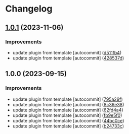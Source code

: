 # Changelog

## [1.0.1](https://github.com/kc-workspace/asdf-1password/compare/v1.0.0...v1.0.1) (2023-11-06)


### Improvements

* update plugin from template [autocommit] ([d511fb4](https://github.com/kc-workspace/asdf-1password/commit/d511fb4ee56a6e27e832073edbfba1be50aeb946))
* update plugin from template [autocommit] ([428537d](https://github.com/kc-workspace/asdf-1password/commit/428537d2ecb787b21719eebbb2eed6086958bc1e))

## 1.0.0 (2023-09-15)


### Improvements

* update plugin from template [autocommit] ([795a29f](https://github.com/kc-workspace/asdf-1password/commit/795a29f24ca1497bc6ccba31bb9285283b0699ec))
* update plugin from template [autocommit] ([8c36e38](https://github.com/kc-workspace/asdf-1password/commit/8c36e386ffd5e0f3907f86c6de34ebaaa750ffcb))
* update plugin from template [autocommit] ([62fd4a4](https://github.com/kc-workspace/asdf-1password/commit/62fd4a44ae9941415850179ba36698a8a2346634))
* update plugin from template [autocommit] ([fb9e5f0](https://github.com/kc-workspace/asdf-1password/commit/fb9e5f098441dd31dd1ed77e0371ece43b6ebf95))
* update plugin from template [autocommit] ([44bc0ce](https://github.com/kc-workspace/asdf-1password/commit/44bc0ce178c670ddfb5941e0bc1bbd3f01cdf3f8))
* update plugin from template [autocommit] ([b24733c](https://github.com/kc-workspace/asdf-1password/commit/b24733c9a35c9f76a8cfb6fea5ae7ef6e9cfdcdb))
